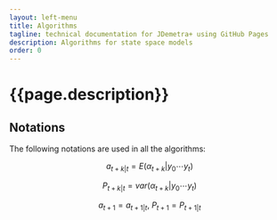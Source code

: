 ```yaml
---
layout: left-menu
title: Algorithms
tagline: technical documentation for JDemetra+ using GitHub Pages
description: Algorithms for state space models
order: 0
---
```


# {{page.description}}

## Notations

The following notations are used in all the algorithms: 

$$ a_{t+k|t}=E\left(\alpha_{t+k} | y_0 \cdots y_{t}\right)$$  

$$ P_{t+k|t}=var\left(\alpha_{t+k} | y_0 \cdots y_{t}\right)$$  

$$ a_{t+1}=a_{t+1|t}, \: P_{t+1}=P_{t+1|t} $$  

